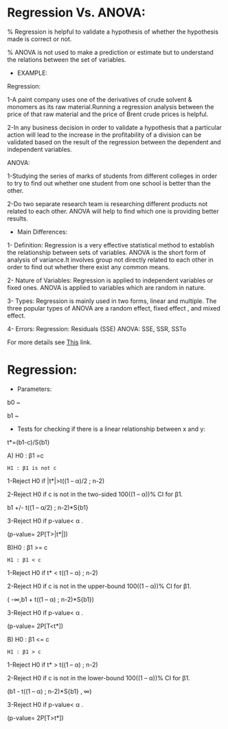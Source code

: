 # Regression Vs. ANOVA:

% Regression is helpful to validate a hypothesis of whether the hypothesis made is correct or not.

% ANOVA is not used to make a prediction or estimate but to understand the relations between the set of variables.

* EXAMPLE:

Regression:

1-A paint company uses one of the derivatives of crude solvent & monomers as its raw material.Running a regression analysis between the price of that raw material and the price of Brent crude prices is helpful.

2-In any business decision in order to validate a hypothesis that a particular action will lead to the increase in the profitability of a division can be validated based on the result of the regression between the dependent and independent variables.


ANOVA:

1-Studying the series of marks of students from different colleges in order to try to find out whether one student from one school is better than the other.

2-Do two separate research team is researching different products not related to each other. ANOVA will help to find which one is providing better results.


* Main Differences:

1- Definition:
Regression is a very effective statistical method to establish the relationship between sets of variables.
ANOVA is the short form of analysis of variance.It involves group not directly related to each other in order to find out whether there exist any common means.

2- Nature of Variables:
Regression is applied to independent variables or fixed ones.
ANOVA is applied to variables which are random in nature.

3- Types:
Regression is mainly used in two forms, linear and multiple.
The three popular types of ANOVA are a random effect, fixed effect , and mixed effect.

4- Errors:
Regression: Residuals (SSE)
ANOVA: SSE, SSR, SSTo




For more details see [This](https://www.wallstreetmojo.com/regression-vs-anova/) link.



# Regression:

* Parameters:

b0 ~

b1 ~

* Tests for checking if there is a linear relationship between x and y:

t*=(b1-c)/S{b1}

A) H0 : β1 =c

    H1 : β1 is not c


1-Reject H0 if |t*|>t((1 – α)/2 ; n-2)

2-Reject H0 if c is not in the two-sided 100((1 – α))% CI for β1.

b1 +/- t((1 – α/2) ; n-2)*S{b1}

3-Reject H0 if p-value< α .

(p-value= 2P[T>|t*|])


  B)H0 : β1 >= c

    H1 : β1 < c

1-Reject H0 if t* < t((1 – α) ; n-2)

2-Reject H0 if c is not in the upper-bound 100((1 – α))% CI for β1.

( -∞,b1 + t((1 – α) ; n-2)*S{b1})

3-Reject H0 if p-value< α .

(p-value= 2P[T<t*])


B) H0 : β1 <= c

    H1 : β1 > c

1-Reject H0 if t* > t((1 – α) ; n-2)

2-Reject H0 if c is not in the lower-bound 100((1 – α))% CI for β1.

(b1 - t((1 – α) ; n-2)*S{b1} , ∞)

3-Reject H0 if p-value< α .

(p-value= 2P[T>t*])    
